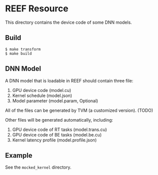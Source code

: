 # REEF Resource

This directory contains the device code of some DNN models.

## Build

```
$ make transform
$ make build
```

## DNN Model

A DNN model that is loadable in REEF should contain three file:

1. GPU device code (model.cu)
2. Kernel schedule (model.json)
3. Model parameter (model.param, Optional)

All of the files can be generated by TVM (a customized version). (TODO)

Other files will be generated automatically, including:

1. GPU device code of RT tasks (model.trans.cu)
2. GPU device code of BE tasks (model.be.cu)
3. Kernel latency profile (model.profile.json)

## Example

See the `mocked_kernel` directory.





